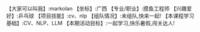 【大家可以叫我】:markolan
【坐标】:广西
【专业/职业】:摸鱼工程师
【兴趣爱好】:乒乓球
【项目技能】:cv、nlp
【组队情况】:未组队,快来一起!
【本课程学习基础】:CV、NLP、LLM
【本期活动目标】:一起学习,快乐暑假,闯关达人!

